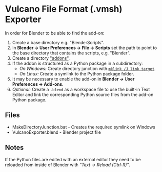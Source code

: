 Vulcano File Format (.vmsh) Exporter
====
In order for Blender to be able to find the add-on:
1. Create a base directory e.g. "BlenderScripts".
2. In **Blender -> User Preferences -> File -> Scripts** set the path to point to the base directory that contains the scripts, e.g. "Blender".
3. Create a directory ["addons"][1].
4. If the addon is structured as a Python package in a subdirectory:
   * *On Windows:* Create directory junction with  [`mklink /J link target`][2].
   * *On Linux:* Create a symlink to the Python package folder.
5. It may be necessary to enable the add-on in **Blender -> User Preferences -> Add-ons**.
6. *Optional:* Create a `.blend` as a workspace file to use the built-in Text Editor and link the corresponding Python source files from the add-on Python package.

[1]: https://docs.blender.org/manual/en/dev/preferences/file.html#scripts-path
[2]: https://ss64.com/nt/mklink.html

Files
----
* MakeDirectoryJunction.bat - Creates the required symlink on Windows
* VulcanoExporter.blend - Blender project file

Notes
----
If the Python files are edited with an external editor they need to be reloaded from inside of Blender with *"Text -> Reload (Ctrl-R)"*.
